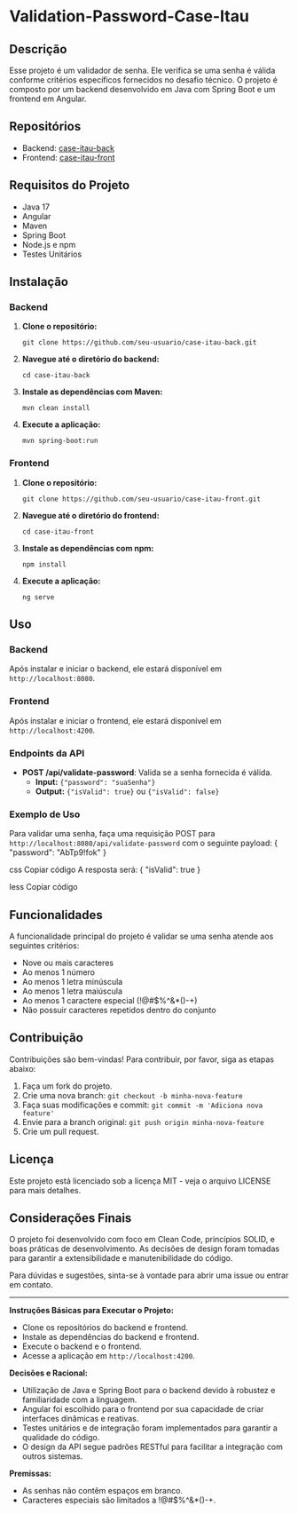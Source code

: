 # Validation-Password-Case-Itau

## Descrição
Esse projeto é um validador de senha. Ele verifica se uma senha é válida conforme critérios específicos fornecidos no desafio técnico. O projeto é composto por um backend desenvolvido em Java com Spring Boot e um frontend em Angular.

## Repositórios
- Backend: [case-itau-back](https://github.com/seu-usuario/case-itau-back)
- Frontend: [case-itau-front](https://github.com/seu-usuario/case-itau-front)

## Requisitos do Projeto
- Java 17
- Angular
- Maven
- Spring Boot
- Node.js e npm
- Testes Unitários

## Instalação
### Backend
1. **Clone o repositório:**
    ```
    git clone https://github.com/seu-usuario/case-itau-back.git
    ```
2. **Navegue até o diretório do backend:**
    ```
    cd case-itau-back
    ```
3. **Instale as dependências com Maven:**
    ```
    mvn clean install
    ```
4. **Execute a aplicação:**
    ```
    mvn spring-boot:run
    ```

### Frontend
1. **Clone o repositório:**
    ```
    git clone https://github.com/seu-usuario/case-itau-front.git
    ```
2. **Navegue até o diretório do frontend:**
    ```
    cd case-itau-front
    ```
3. **Instale as dependências com npm:**
    ```
    npm install
    ```
4. **Execute a aplicação:**
    ```
    ng serve
    ```

## Uso
### Backend
Após instalar e iniciar o backend, ele estará disponível em `http://localhost:8080`.

### Frontend
Após instalar e iniciar o frontend, ele estará disponível em `http://localhost:4200`.

### Endpoints da API
- **POST /api/validate-password**: Valida se a senha fornecida é válida.
  - **Input:** `{"password": "suaSenha"}`
  - **Output:** `{"isValid": true}` ou `{"isValid": false}`

### Exemplo de Uso
Para validar uma senha, faça uma requisição POST para `http://localhost:8080/api/validate-password` com o seguinte payload:
{
"password": "AbTp9!fok"
}

css
Copiar código
A resposta será:
{
"isValid": true
}

less
Copiar código

## Funcionalidades
A funcionalidade principal do projeto é validar se uma senha atende aos seguintes critérios:
- Nove ou mais caracteres
- Ao menos 1 número
- Ao menos 1 letra minúscula
- Ao menos 1 letra maiúscula
- Ao menos 1 caractere especial (!@#$%^&*()-+)
- Não possuir caracteres repetidos dentro do conjunto

## Contribuição
Contribuições são bem-vindas! Para contribuir, por favor, siga as etapas abaixo:
1. Faça um fork do projeto.
2. Crie uma nova branch: `git checkout -b minha-nova-feature`
3. Faça suas modificações e commit: `git commit -m 'Adiciona nova feature'`
4. Envie para a branch original: `git push origin minha-nova-feature`
5. Crie um pull request.

## Licença
Este projeto está licenciado sob a licença MIT - veja o arquivo LICENSE para mais detalhes.

## Considerações Finais
O projeto foi desenvolvido com foco em Clean Code, princípios SOLID, e boas práticas de desenvolvimento. As decisões de design foram tomadas para garantir a extensibilidade e manutenibilidade do código.

Para dúvidas e sugestões, sinta-se à vontade para abrir uma issue ou entrar em contato.

---

**Instruções Básicas para Executar o Projeto:**
- Clone os repositórios do backend e frontend.
- Instale as dependências do backend e frontend.
- Execute o backend e o frontend.
- Acesse a aplicação em `http://localhost:4200`.

**Decisões e Racional:**
- Utilização de Java e Spring Boot para o backend devido à robustez e familiaridade com a linguagem.
- Angular foi escolhido para o frontend por sua capacidade de criar interfaces dinâmicas e reativas.
- Testes unitários e de integração foram implementados para garantir a qualidade do código.
- O design da API segue padrões RESTful para facilitar a integração com outros sistemas.

**Premissas:**
- As senhas não contêm espaços em branco.
- Caracteres especiais são limitados a !@#$%^&*()-+.
